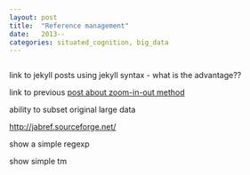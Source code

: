 ```yaml
---
layout: post
title:  "Reference management"
date:   2013--
categories: situated_cognition, big_data
---
```


![]()

link to jekyll posts using jekyll syntax - what is the advantage??

link to previous [post about zoom-in-out method]()

ability to subset original large data

http://jabref.sourceforge.net/

show a simple regexp

show simple tm